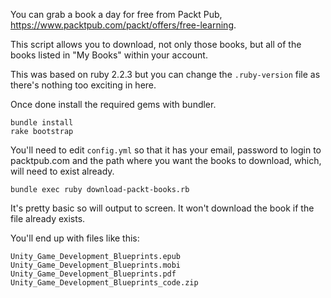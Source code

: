 You can grab a book a day for free from Packt Pub, https://www.packtpub.com/packt/offers/free-learning.

This script allows you to download, not only those books, but all of the books listed in "My Books" within your account.

This was based on ruby 2.2.3 but you can change the `.ruby-version` file as there's nothing too exciting in here.

Once done install the required gems with bundler.

```
bundle install
rake bootstrap
```

You'll need to edit `config.yml` so that it has your email, password to login to packtpub.com and the path where you want the books to download, which, will need to exist already.

```
bundle exec ruby download-packt-books.rb
```

It's pretty basic so will output to screen. It won't download the book if the file already exists.

You'll end up with files like this:

```
Unity_Game_Development_Blueprints.epub
Unity_Game_Development_Blueprints.mobi
Unity_Game_Development_Blueprints.pdf
Unity_Game_Development_Blueprints_code.zip
```
